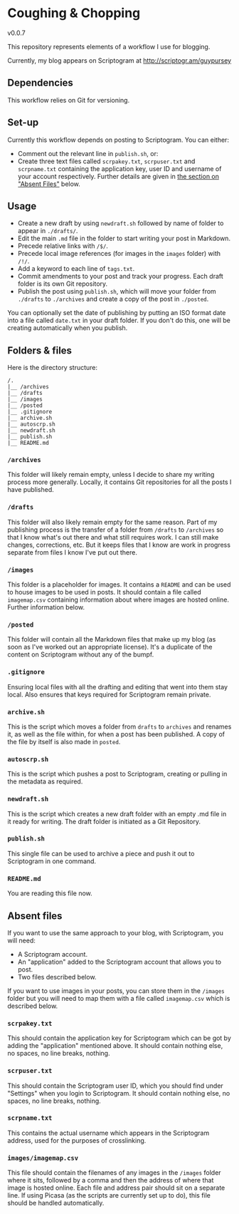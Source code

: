 # Coughing & Chopping

v0.0.7

This repository represents elements of a workflow I use for blogging.

Currently, my blog appears on Scriptogram at http://scriptogr.am/guypursey

## Dependencies

This workflow relies on Git for versioning.

## Set-up

Currently this workflow depends on posting to Scriptogram. You can either:

 - Comment out the relevant line in `publish.sh`, or:
 - Create three text files called `scrpakey.txt`, `scrpuser.txt` and `scrpname.txt` containing the application key, user ID and username of your account respectively. Further details are given in [the section on "Absent Files"](#absent-files) below.

## Usage

 - Create a new draft by using `newdraft.sh` followed by name of folder to appear in `./drafts/`.
 - Edit the main `.md` file in the folder to start writing your post in Markdown.
 - Precede relative links with `/$/`.
 - Precede local image references (for images in the `images` folder) with `/!/`.
 - Add a keyword to each line of `tags.txt`.
 - Commit amendments to your post and track your progress. Each draft folder is its own Git repository.
 - Publish the post using `publish.sh`, which will move your folder from `./drafts` to `./archives` and create a copy of the post in `./posted`.

You can optionally set the date of publishing by putting an ISO format date into a file called `date.txt` in your draft folder. If you don't do this, one will be creating automatically when you publish.

## Folders & files

Here is the directory structure:

	/.
	|__ /archives
	|__ /drafts
	|__ /images
	|__ /posted
	|__ .gitignore
	|__ archive.sh
	|__ autoscrp.sh
	|__ newdraft.sh
	|__ publish.sh
	|__ README.md


### `/archives`

This folder will likely remain empty, unless I decide to share my writing process more generally. Locally, it contains Git repositories for all the posts I have published.

### `/drafts`

This folder will also likely remain empty for the same reason. Part of my publishing process is the transfer of a folder from `/drafts` to `/archives` so that I know what's out there and what still requires work. I can still make changes, corrections, etc. But it keeps files that I know are work in progress separate from files I know I've put out there.

### `/images`

This folder is a placeholder for images. It contains a `README` and can be used to house images to be used in posts. It should contain a file called `imagemap.csv` containing information about where images are hosted online. Further information below.

### `/posted`

This folder will contain all the Markdown files that make up my blog (as soon as I've worked out an appropriate license). It's a duplicate of the content on Scriptogram without any of the bumpf.

### `.gitignore`

Ensuring local files with all the drafting and editing that went into them stay local. Also ensures that keys required for Scriptogram remain private.

### `archive.sh`

This is the script which moves a folder from `drafts` to `archives` and renames it, as well as the file within, for when a post has been published. A copy of the file by itself is also made in `posted`.

### `autoscrp.sh`

This is the script which pushes a post to Scriptogram, creating or pulling in the metadata as required.

### `newdraft.sh`

This is the script which creates a new draft folder with an empty .md file in it ready for writing. The draft folder is initiated as a Git Repository.

### `publish.sh`

This single file can be used to archive a piece and push it out to Scriptogram in one command.

### `README.md`

You are reading this file now.

## Absent files

If you want to use the same approach to your blog, with Scriptogram, you will need:

 - A Scriptogram account.
 - An "application" added to the Scriptogram account that allows you to post.
 - Two files described below.

If you want to use images in your posts, you can store them in the `/images` folder but you will need to map them with a file called `imagemap.csv` which is described below.

### `scrpakey.txt`

This should contain the application key for Scriptogram which can be got by adding the "application" mentioned above. It should contain nothing else, no spaces, no line breaks, nothing.

### `scrpuser.txt`

This should contain the Scriptogram user ID, which you should find under "Settings" when you login to Scriptogram. It should contain nothing else, no spaces, no line breaks, nothing.

### `scrpname.txt`

This contains the actual username which appears in the Scriptogram address, used for the purposes of crosslinking.

### `images/imagemap.csv`

This file should contain the filenames of any images in the `/images` folder where it sits, followed by a comma and then the address of where that image is hosted online. Each file and address pair should sit on a separate line. If using Picasa (as the scripts are currently set up to do), this file should be handled automatically.

